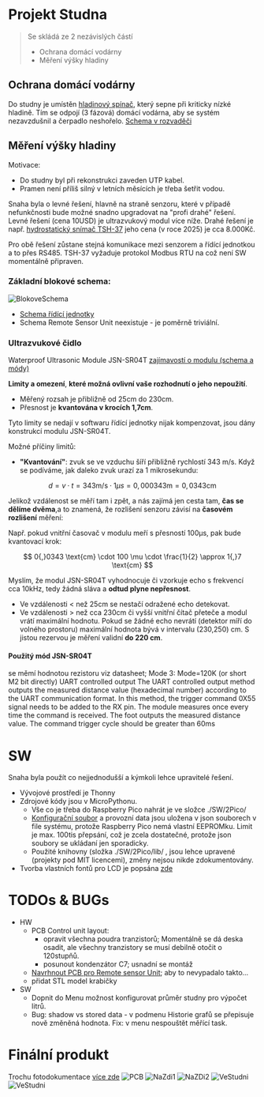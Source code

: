 # Projekt Studna
> Se skládá ze 2 nezávislých částí
> - Ochrana domácí vodárny
> - Měření výšky hladiny

## Ochrana domácí vodárny
Do studny je umístěn [hladinový spínač](./img/Instalace_2.png), který sepne při kriticky nízké hladině. Tím se odpojí (3 fázová) domácí vodárna, aby se systém nezavzdušnil a čerpadlo neshořelo. [Schema v rozvaděči](./HW/Silnoproud_ochrana_cerpadla/darling_ochrana.pdf)

## Měření výšky hladiny
Motivace:
- Do studny byl při rekonstrukci zaveden UTP kabel. 
- Pramen není příliš silný v letních měsících je třeba šetřit vodou.

Snaha byla o levné řešení, hlavně na straně senzoru, které v případě nefunkčnosti bude možné snadno upgradovat na "profi drahé" řešení.
Levné řešení (cena 10USD) je ultrazvukový modul více níže.
Drahé řešení je např. [hydrostatický snímač TSH-37](https://www.fiedler.company/sites/default/files/dokumenty/datasheet_tsh37.pdf) jeho cena (v roce 2025) je cca 8.000Kč.

Pro obě řešení zůstane stejná komunikace mezi senzorem a řídící jednotkou a to přes RS485. TSH-37 vyžaduje protokol Modbus RTU na což není SW momentálně připraven.

### Základní blokové schema:

![BlokoveSchema](./doc/Studna_bokove_schema.png)

- [Schema řídící jednotky](./HW/kicad/lcd/lcd.pdf)
- Schema Remote Sensor Unit neexistuje -  je poměrně triviální.

### Ultrazvukové čidlo
Waterproof Ultrasonic Module JSN-SR04T
[zajímavostí o modulu (schema a módy)](https://forum.mysensors.org/topic/11417/jsn-sr04t-distance-sensor-reliability-issue-fix/6)

**Limity a omezení**, __které možná ovlivní vaše rozhodnutí o jeho nepoužití__.
- Měřený rozsah je přibližně od 25cm do 230cm.
- Přesnost je **kvantována v krocích 1,7cm**.

Tyto limity se nedají v softwaru řídící jednotky nijak kompenzovat, jsou dány konstrukcí modulu JSN-SR04T.

Možné příčiny limitů:
- **"Kvantování"**: zvuk se ve vzduchu šíří přibližně rychlostí 343 m/s. Když se podíváme, jak daleko zvuk urazí za 1 mikrosekundu:

$$
d = v \cdot t = 343 \text{m/s} \cdot 1 \mu s = 0{,}000 343 \text{m} = 0{,}0343 \text{cm}
$$

Jelikož vzdálenost se měří tam i zpět, a nás zajímá jen cesta tam, **čas se dělíme dvěma**,a to znamená, že rozlišení senzoru závisí na **časovém rozlišení** měření:

Např. pokud vnitřní časovač v modulu meří s přesností 100µs, pak bude kvantovací krok:

$$
0{,}0343 \text{cm} \cdot 100 \mu \cdot \frac{1}{2} \approx 1{,}7 \text{cm}
$$

Myslím, že modul JSN-SR04T vyhodnocuje či vzorkuje echo s frekvencí cca 10kHz, tedy žádná sláva a **odtud plyne nepřesnost**.

- Ve vzdálenosti < než 25cm se nestačí odražené echo detekovat.
- Ve vzdálenosti > než cca 230cm či vyšší vnitřní čítač přeteče a modul vrátí maximální hodnotu. Pokud se žádné echo nevrátí (detektor míří do volného prostoru) maximální hodnota bývá v intervalu (230,250) cm. S jistou rezervou je měření validní **do 220 cm**.

#### Použitý mód JSN-SR04T
se měmí hodnotou rezistoru viz datasheet; Mode 3: Mode=120K (or short M2 bit directly) UART controlled output
The UART controlled output method outputs the measured distance value (hexadecimal number)
according to the UART communication format. In this method, the trigger command 0X55 signal
needs to be added to the RX pin. The module measures once every time the command is received. The foot outputs the measured
distance value. The command trigger cycle should be greater than 60ms

# SW
Snaha byla použít co nejjednodušší a kýmkoli lehce upravitelé řešení.

- Vývojové prostředí je Thonny
- Zdrojové kódy jsou v MicroPythonu.
	- Vše co je třeba do Raspberry Pico nahrát je ve složce ./SW/2Pico/ 
	- [Konfigurační soubor](./SW/2Pico/config.json) a provozní data jsou uložena v json souborech v file systému, protože Raspberry Pico nemá vlastní EEPROMku. Limit je max. 100tis přepsání, což je zcela dostatečné, protože json soubory se ukládaní jen sporadicky.
	- Použité knihovny (složka ./SW/2Pico/lib/ , jsou lehce upravené (projekty pod MIT licencemi), změny nejsou nikde zdokumentovány.
- Tvorba vlastních fontů pro LCD je popsána [zde](./SW/tools/fonts/README.md)
	


# TODOs & BUGs

- HW
	- PCB Control unit layout:
		- opravit všechna poudra tranzistorů; Momentálně se dá deska osadit, ale všechny tranzistory se musí debilně otočit o 120stupňů.
		- posunout kondenzátor C7; usnadní se montáž
	- [Navrhnout PCB pro Remote sensor Unit](./img/Instalace_1.png); aby to nevypadalo takto...
	- přidat STL model krabičky
- SW
	- Dopnit do Menu možnost konfigurovat průměr studny pro výpočet litrů.
	- Bug: shadow vs stored data - v podmenu Historie grafů se přepisuje nově změněná hodnota. Fix: v menu nespouštět měřící task.



# Finální produkt
Trochu fotodokumentace [více zde](./img/)
![PCB](./img/LCD_screen_1.png)
![NaZdi1](./img/Final_product_1.png)
![NaZDi2](./img/Final_product_3.png)
![VeStudni](./img/Instalace_7.png)
![VeStudni](./img/Instalace_5.png)

